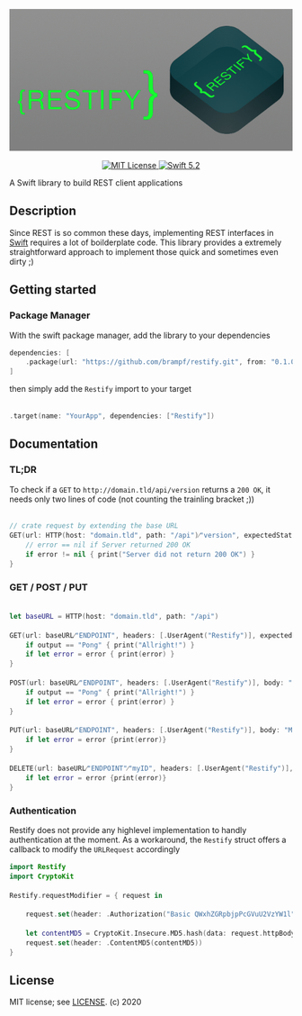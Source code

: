 <p align="center">
<img src = "Doc/RestifyBanner@0.5x.png" alt="FitsCore">
</p>

<p align="center">
<a href="LICENSE">
<img src="https://img.shields.io/badge/license-MIT-brightgreen.svg" alt="MIT License">
</a>
<a href="https://swift.org">
<img src="https://img.shields.io/badge/swift-5.2-brightgreen.svg" alt="Swift 5.2">
</a>
</p>

A Swift library to build REST client applications 

## Description

Since REST is so common these days, implementing REST interfaces in [Swift](https://swift.org)  requires a lot of boilderplate code. This library provides a extremely straightforward approach to implement those quick and sometimes even dirty ;)

## Getting started

### Package Manager

With the swift package manager, add the library to your dependencies
```swift
dependencies: [
    .package(url: "https://github.com/brampf/restify.git", from: "0.1.0")
]
```

then simply add the `Restify` import to your target

```swift

.target(name: "YourApp", dependencies: ["Restify"])
```

## Documentation

### TL;DR

To check if a `GET` to  `http://domain.tld/api/version` returns a `200 OK`, it needs  only two lines of code (not counting the trainling bracket ;))
```swift

// crate request by extending the base URL
GET(url: HTTP(host: "domain.tld", path: "/api")⁄"version", expectedStatus: [.OK]).send { error in
    // error == nil if Server returned 200 OK
    if error != nil { print("Server did not return 200 OK") }
}
```

### GET / POST / PUT

```swift

let baseURL = HTTP(host: "domain.tld", path: "/api")

GET(url: baseURL⁄"ENDPOINT", headers: [.UserAgent("Restify")], expectedStatus: [.OK]).send { output, error in
    if output == "Pong" { print("Allright!") }
    if let error = error { print(error) }
}

POST(url: baseURL⁄"ENDPOINT", headers: [.UserAgent("Restify")], body: "Ping", expectedStatus: [.OK]).send { output, error in
    if output == "Pong" { print("Allright!") }
    if let error = error { print(error) }
}

PUT(url: baseURL⁄"ENDPOINT", headers: [.UserAgent("Restify")], body: "MyData", expectedStatus: [.OK]).send { error in
    if let error = error {print(error)}
}

DELETE(url: baseURL⁄"ENDPOINT"⁄"myID", headers: [.UserAgent("Restify")], expectedStatus: [.OK]).send { error in
    if let error = error {print(error)}
}
```

###  Authentication

Restify does not provide any highlevel implementation to handly authentication at the moment. As a workaround, the `Restify` struct offers a callback to modify the `URLRequest` accordingly  

```swift
import Restify
import CryptoKit

Restify.requestModifier = { request in

    request.set(header: .Authorization("Basic QWxhZGRpbjpPcGVuU2VzYW1l"))

    let contentMD5 = CryptoKit.Insecure.MD5.hash(data: request.httpBody!).description
    request.set(header: .ContentMD5(contentMD5))
}

```


## License

MIT license; see [LICENSE](LICENSE.md).
(c) 2020
